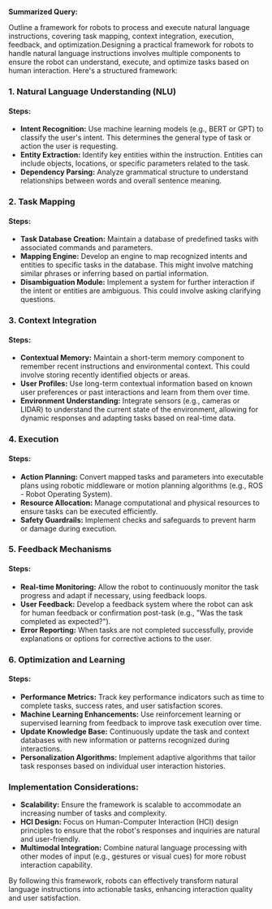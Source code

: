 **Summarized Query:**

Outline a framework for robots to process and execute natural language instructions, covering task mapping, context integration, execution, feedback, and optimization.Designing a practical framework for robots to handle natural language instructions involves multiple components to ensure the robot can understand, execute, and optimize tasks based on human interaction. Here's a structured framework:

### 1. Natural Language Understanding (NLU)

#### Steps:
- **Intent Recognition:** Use machine learning models (e.g., BERT or GPT) to classify the user's intent. This determines the general type of task or action the user is requesting.
- **Entity Extraction:** Identify key entities within the instruction. Entities can include objects, locations, or specific parameters related to the task.
- **Dependency Parsing:** Analyze grammatical structure to understand relationships between words and overall sentence meaning.
  
### 2. Task Mapping

#### Steps:
- **Task Database Creation:** Maintain a database of predefined tasks with associated commands and parameters.
- **Mapping Engine:** Develop an engine to map recognized intents and entities to specific tasks in the database. This might involve matching similar phrases or inferring based on partial information.
- **Disambiguation Module:** Implement a system for further interaction if the intent or entities are ambiguous. This could involve asking clarifying questions.

### 3. Context Integration

#### Steps:
- **Contextual Memory:** Maintain a short-term memory component to remember recent instructions and environmental context. This could involve storing recently identified objects or areas.
- **User Profiles:** Use long-term contextual information based on known user preferences or past interactions and learn from them over time.
- **Environment Understanding:** Integrate sensors (e.g., cameras or LIDAR) to understand the current state of the environment, allowing for dynamic responses and adapting tasks based on real-time data.

### 4. Execution

#### Steps:
- **Action Planning:** Convert mapped tasks and parameters into executable plans using robotic middleware or motion planning algorithms (e.g., ROS - Robot Operating System).
- **Resource Allocation:** Manage computational and physical resources to ensure tasks can be executed efficiently.
- **Safety Guardrails:** Implement checks and safeguards to prevent harm or damage during execution.

### 5. Feedback Mechanisms

#### Steps:
- **Real-time Monitoring:** Allow the robot to continuously monitor the task progress and adapt if necessary, using feedback loops.
- **User Feedback:** Develop a feedback system where the robot can ask for human feedback or confirmation post-task (e.g., "Was the task completed as expected?").
- **Error Reporting:** When tasks are not completed successfully, provide explanations or options for corrective actions to the user.

### 6. Optimization and Learning

#### Steps:
- **Performance Metrics:** Track key performance indicators such as time to complete tasks, success rates, and user satisfaction scores.
- **Machine Learning Enhancements:** Use reinforcement learning or supervised learning from feedback to improve task execution over time.
- **Update Knowledge Base:** Continuously update the task and context databases with new information or patterns recognized during interactions.
- **Personalization Algorithms:** Implement adaptive algorithms that tailor task responses based on individual user interaction histories.

### Implementation Considerations:

- **Scalability:** Ensure the framework is scalable to accommodate an increasing number of tasks and complexity.
- **HCI Design:** Focus on Human-Computer Interaction (HCI) design principles to ensure that the robot's responses and inquiries are natural and user-friendly.
- **Multimodal Integration:** Combine natural language processing with other modes of input (e.g., gestures or visual cues) for more robust interaction capability.

By following this framework, robots can effectively transform natural language instructions into actionable tasks, enhancing interaction quality and user satisfaction.